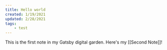 ```yaml
---
title: Hello world
created: 1/19/2021
updated: 2/28/2021
tags: 
    - test
---
```


This is the first note in my Gatsby digital garden. Here's my [[Second Note]]!
